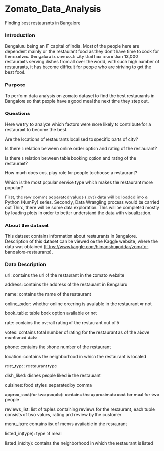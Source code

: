# Zomato_Data_Analysis
Finding best restaurants in Bangalore

### Introduction
Bengaluru being an IT capital of India. Most of the people here are dependent mainly on the restaurant food as they don’t have time to cook for themselves. Bengaluru is one such city that has more than 12,000 restaurants serving dishes from all over the world, with such high number of restaurants, it has become difficult for people who are striving to get the best food.

### Purpose
To perform data analysis on zomato dataset to find the best restaurants in Bangalore so that people have a good meal the next time they step out.

### Questions
Here we try to analyze which factors were more likely to contribute for a restaurant to become the best.

Are the locations of restaurants localised to specific parts of city?

Is there a relation between online order option and rating of the restaurant?

Is there a relation between table booking option and rating of the restaurant?

How much does cost play role for people to choose a restaurant?

Which is the most popular service type which makes the restaurant more popular?

First, the raw comma separated values (.cvs) data will be loaded into a Python (NumPy) series. Secondly, Data Wrangling process would be carried out Third, there will be some data exploration. This will be completed mostly by loading plots in order to better understand the data with visualization.

### About the dataset
This dataset contains information about restaurants in Bangalore. Description of this dataset can be viewed on the Kaggle website, where the data was obtained (https://www.kaggle.com/himanshupoddar/zomato-bangalore-restaurants).

### Data Description
url: contains the url of the restaurant in the zomato website

address: contains the address of the restaurant in Bengaluru

name: contains the name of the restaurant

online_order: whether online ordering is available in the restaurant or not

book_table: table book option available or not

rate: contains the overall rating of the restaurant out of 5

votes: contains total number of rating for the restaurant as of the above mentioned date

phone: contains the phone number of the restaurant

location: contains the neighborhood in which the restaurant is located

rest_type: restaurant type

dish_liked: dishes people liked in the restaurant

cuisines: food styles, separated by comma

approx_cost(for two people): contains the approximate cost for meal for two people

reviews_list: list of tuples containing reviews for the restaurant, each tuple consists of two values, rating and review by the customer

menu_item: contains list of menus available in the restaurant

listed_in(type): type of meal

listed_in(city): contains the neighborhood in which the restaurant is listed
